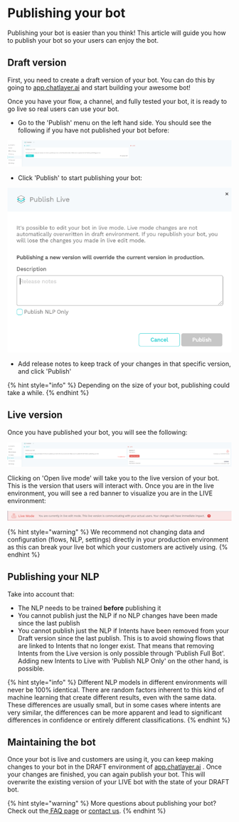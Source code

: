 # Publishing your bot

Publishing your bot is easier than you think! This article will guide you how to publish your bot so your users can enjoy the bot.

## Draft version

First, you need to create a draft version of your bot. You can do this by going to [app.chatlayer.ai](http://app.chatlayer.ai/) and start building your awesome bot!

Once you have your flow, a channel, and fully tested your bot, it is ready to go live so real users can use your bot.

* Go to  the 'Publish' menu on the left hand side. You should see the following if you have not published your bot before:

![](../../.gitbook/assets/image%20%28583%29.png)

* Click 'Publish' to start publishing your bot:

![](../../.gitbook/assets/image%20%28584%29.png)

* Add release notes to keep track of your changes in that specific version, and click 'Publish'

{% hint style="info" %}
Depending on the size of your bot, publishing could take a while.
{% endhint %}

## Live version

Once you have published your bot, you will see the following:

![](../../.gitbook/assets/image%20%28586%29.png)

Clicking on 'Open live mode' will take you to the live version of your bot. This is the version that users will interact with. Once you are in the live environment, you will see a red banner to visualize you are in the LIVE environment:

![](../../.gitbook/assets/image%20%28585%29.png)



{% hint style="warning" %}
We recommend not changing data and configuration \(flows, NLP, settings\) directly in your production environment as this can break your live bot which your customers are actively using. 
{% endhint %}

## Publishing your NLP

Take into account that:

* The NLP needs to be trained **before** publishing it
* You cannot publish just the NLP if no NLP changes have been made since the last publish
* You cannot publish just the NLP if Intents have been removed from your Draft version since the last publish. This is to avoid showing flows that are linked to Intents that no longer exist. That means that removing Intents from the Live version is only possible through 'Publish Full Bot'. Adding new Intents to Live with 'Publish NLP Only' on the other hand, is possible.

{% hint style="info" %}
Different NLP models in different environments will never be 100% identical. There are random factors inherent to this kind of machine learning that create different results, even with the same data. These differences are usually small, but in some cases where intents are very similar, the differences can be more apparent and lead to significant differences in confidence or entirely different classifications. 
{% endhint %}

## Maintaining the bot

Once your bot is live and customers are using it, you can keep making changes to your bot in the DRAFT environment of [app.chatlayer.ai](http://app.chatlayer.ai/) . Once your changes are finished, you can again publish your bot. This will overwrite the existing version of your LIVE bot with the state of your DRAFT bot.

{% hint style="warning" %}
More questions about publishing your bot? Check out the[ FAQ page](https://docs.chatlayer.ai/bot-answers/publishing-your-bot/publishing-new) or [contact us](http://support.chatlayer.ai). 
{% endhint %}


